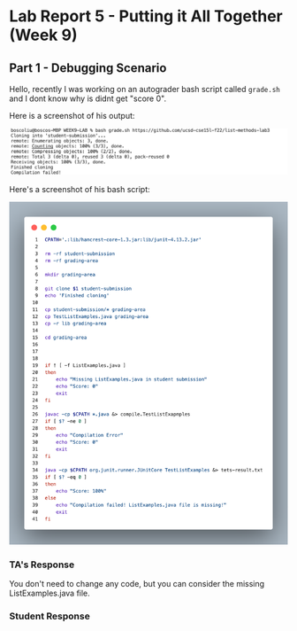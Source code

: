 # Lab Report 5 - Putting it All Together (Week 9)
## Part 1 - Debugging Scenario
Hello, recently I was working on an autograder bash script called `grade.sh` and I dont know why is didnt get "score 0".

Here is a screenshot of his output: 

![image](./1.png)

Here's a screenshot of his bash script: 

![image](./code1.png)

### TA's Response

You don't need to change any code, but you can consider the missing ListExamples.java file.

### Student Response
